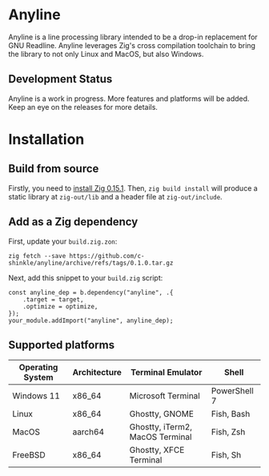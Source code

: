 # Anyline
Anyline is a line processing library intended to be a drop-in replacement for GNU Readline. Anyline leverages Zig's cross compilation toolchain to bring the library to not only Linux and MacOS, but also Windows.

## Development Status
Anyline is a work in progress. More features and platforms will be added. Keep an eye on the releases for more details. 

# Installation

## Build from source
Firstly, you need to [install Zig 0.15.1](https://ziglang.org/download/). 
Then, `zig build install` will produce a static library at `zig-out/lib` and a header file at `zig-out/include`.

## Add as a Zig dependency

First, update your `build.zig.zon`:

```
zig fetch --save https://github.com/c-shinkle/anyline/archive/refs/tags/0.1.0.tar.gz
```

Next, add this snippet to your `build.zig` script:

```zig
const anyline_dep = b.dependency("anyline", .{
    .target = target,
    .optimize = optimize,
});
your_module.addImport("anyline", anyline_dep);
```

## Supported platforms

| Operating System | Architecture | Terminal Emulator               | Shell        |
| ---------------- | ------------ | ------------------------------- | ------------ |
| Windows 11       | x86_64       | Microsoft Terminal              | PowerShell 7 |
| Linux            | x86_64       | Ghostty, GNOME                  | Fish, Bash   |
| MacOS            | aarch64      | Ghostty, iTerm2, MacOS Terminal | Fish, Zsh    |
| FreeBSD          | x86_64       | Ghostty, XFCE Terminal          | Fish, Sh     |